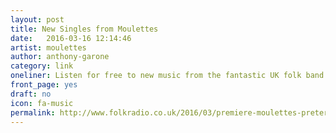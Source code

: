 ```yaml
---
layout: post
title: New Singles from Moulettes
date:   2016-03-16 12:14:46
artist: moulettes
author: anthony-garone
category: link
oneliner: Listen for free to new music from the fantastic UK folk band. Great stuff!
front_page: yes
draft: no
icon: fa-music
permalink: http://www.folkradio.co.uk/2016/03/premiere-moulettes-preternatural/
---
```

